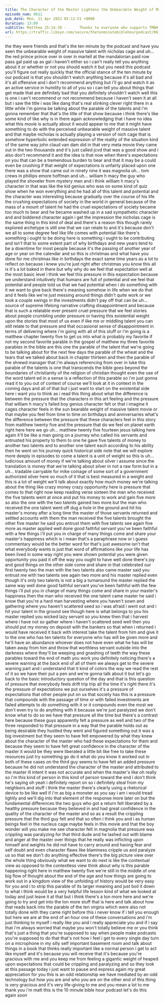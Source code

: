 ```yaml
---
title: The Character of the Master Lightens the Unbearable Weight of Massive Talent
episode_num: 0611
pub_date: Mon, 11 Apr 2022 05:11:51 +0000
duration: 13:09
subtitle: Matthew 25:14-30 -      Thanks to everyone who supports TMBH at  You're the reason we can all do this together!  Music written and performed by .
url: https://traffic.libsyn.com/secure/thetenminutebiblehourpodcast/0611_-_The_Character_of_the_Master_Lightens_the_Unbearable_Weight_of_Massive_Talent.mp3
---
```


 the they were friends and that's the ten minute by the podcast and have you seen the unbearable weight of massive talent with nicholas cage and uh... the red prince prince over in over in martell at the mandalorian paid row pass gal paid up as gal i haven't either so i can't really tell you anything about it or whether or not you should watch it but you need this podcast you'll figure out really quickly that the official stance of the ten minute by our podcast is that you shouldn't watch anything because it's all bad and it's all offensive and i don't recommend anything but i'll go and watch it as an active service in humility to all of you so i can tell you about things that get made that are definitely bad that you definitely shouldn't watch well this is one i can't recommend or not recommend because i haven't seen it at all but i saw the title i was like dang that's real stinking clever right there in a little while i'm gonna be talking about the parable of the talents and i'm gonna remember that that's the title of that show because i think there's like some kind of like why is in there again acknowledging that i have no idea what this movie is actually about it would appear to me that it might have something to do with the perceived unbearable weight of massive talent and that maybe nicholas is actually playing a version of nich cage that is somehow hyperbolic extended expression of the reality of the situation kind of the same way john claud van dam did in that very meta movie they came out in the two thousands and it's just called jcvd that was a good show and i also don't recommend it and the idea is that now when there's expectations on you that can be a tremendous burden to bear and that it may be a could even be crushing if that weight of expectations is unfairly placed upon one there was a show that came out in ninety nine it was magnolia uh... tom crews in phillips emore hoffman and uh... william h macy the guy who played the shoveler from mystery men and i think william h macy's character in that was like the kid genius who was on some kind of quiz show when he won everything and he had all of this talent and potential and the character was interesting because gradually over the course of his life the crushing expectations of society in the world in general because of the mass of a mount of talent he had the cruel expectations of society became too much to bear and he became washed up in a sad sympathetic character and and biddered character again i get the impression the nicholas cage is the same thing in this kind of deal and there's a reason this though rarely explored archetype is still one that we can relate to and it's because don't we all to some degree feel like life comes with potential like there's something i ought to be doing here is something i ought to be contributing and isn't that to some extent part of why birthdays and new years tend to be a downtime for most people because it's the passing of another year of age or year on the calendar and so this is christmas and what have you done for me christmas like in birthdays the exact same time years as a lot to reflect on because i knew you're just right after christmas you know this all is it's a lot baked in there but why why do we feel that expectation well at the most basic level i think we feel this pressure in this expectation because we understand intuitively that humans are full of potential and we feel that potential and people told us that we had potential when i do something with it we want to give back there's meaning somehow in life when we do that and it feels like we're just messing around things didn't quite work or we took a couple swings in the investments didn't pay off that can be uh... source of supreme lifelong narrative crafting disappointment and because that is such a relatable ever present cruel pressure that we feel stories about people crumbling under pressure or having this existential weight upon the stories that most of us even if like me or middling talent you can still relate to that pressure and that occasional sense of disappointment in terms of delivering where i'm going with all of this stuff or i'm going is a matthew chapter twenty five to get us into what is probably my favorite if not my second favorite parable in the gospel of matthew my three favorite parables in the bible are this one the parable of the talent that we're going to be talking about for the next few days the parable of the wheat and the tears that we talked about back in chapter thirteen and then the parable of the shrewd manager that i'm always referencing from over in luke this parable of the talents is one that transcends the bible goes beyond the boundaries of christianity of the religion of christian thought even the use of the word talent ed in a sense is a reflection of this parable so i'm just gonna read it to you out of context of course we'll look at it in context in the coming days and all of that but i just want to start on the existential side here i want you to think as i read this thing about what the difference is between the pressure that the characters in this art feeling and the pressure that william h macy's failed boy genius character felt or that i imagine it cages character feels in the sun bearable weight of massive talent movie or that maybe you feel from time to time on birthdays and anniversaries what's the difference between the pressure that these characters feel in this story from matthew twenty five and the pressure that do we feel on planet earth right here here we go uh... matthew twenty five fourteen jesus talking here again it'll be like a man going on a journey who called his servants and entrusted his property to them to one he gave five talents of money to another two talents and to another one talent each according to his ability then he went on his journey quick historical side note that we will explore more deeply in episodes to come a talent is a unit of weight so this is uh... ludicrous amount of money if we're talking about silver i assume since the translation is money that we're talking about silver in not a raw form but in a uh... tradable carryable for mike coinage of some sort of a government authorized silver here so much of it that is best measured in a weight and this is a lot of weight we'll talk about exactly how much money we're talking about the thing like crazy money crazy opportunity here is pressure that comes to that right now keep reading verse sixteen the man who received the five talents went at once and put his money to work and gain five more so also the one with the two talents gained two more but the man who received the one talent went off dug a hole in the ground and hit his master's money after a long time the master of those servants returned and settled accounts with them the man received the five talents brought the other five master he said you entrust them with five talents see again five more as master applied well done good faithful servant you've been faithful with a few things i'll put you in charge of many things come and share your master's happiness which is i mean that's a paraphrase now or i guess commentary would be the better word for that's just awesome isn't that what everybody wants is just that word of affirmations like your life has been lived in some way right you were shown potential you were given opportunity you paid it off the way you ought to have well done there's joy and good things on the other side come and share in that celebrated our first twenty two the man with the two talents also came master said you entrust me with two talents see again two more and his master replied even though it's only two talents is not a big a turnaround the master replied the same way well done good faithful servant you've been faithful with the few things i'll put you in charge of many things come and share in your master's happiness then the man who received the one talent came master he said i know that you're a hard man harvesting where you haven't sown and gathering where you haven't scattered seed so i was afraid i went out and i hit your talent in the ground see though here is what belongs to you his master replied you wicked lazy servant so you knew then that i harvest where i have not so gather where i haven't scattered seed well then you should put my money on deposit with the bankers so that when i returned i would have received it back with interest take the talent from him and give it to the one who has ten talents for everyone who has will be given more and he'll have an abundance whoever does not have even what he has will be taken away from him and throw that worthless servant outside into the darkness where they'll be weeping and gnashing of teeth the way these parables toward the end of math you work you definitely noticing there's a severe warning at the back end of all of them we always get to the severe warning part and i understand that it kind of colors the way we read the rest of it so we have their put a pen and we're gonna talk about it but let's go back to the basic introductory question of the day and that is this question of pressure that everybody feels drift trip trip all the time it's right there it's the pressure of expectations we put ourselves it's a pressure of expectations that other people put on us that society has this is a pressure that compounds with the passage of time or with failed investments are failed attempts to do something with it or it compounds even the most we don't even try to do anything with it because we're just paralyzed we don't know what to do so we have that pressure all the time but there's a contrast here because these guys apparently felt a pressure as well and two of the three responded to that pressure in a way that the parable holds out as being desirable they hustled they went and figured something out it was a big investment but they seem to have felt empowered by what they knew about the character of the master who had these expectations for them and because they seem to have felt great confidence in the character of the master it would be they were liberated a little bit like free to take these resources just try something go do it what do you know it worked out in both of these cases on the third guy seems to have felt an added pressure because he did not understand the character of the master and attributed to the master ill intent it was not accurate and when the master's like oh really so i'm this kind of person in this kind of person toward the end i don't think he's saying oh yeah i definitely report on so i definitely steal from my neighbors and stuff i think the master there's clearly using a rhetorical device to be like well if i'm as big a monster as you say i am i would tread lightly and we'll dig into that element of the response more later on but the fundamental differences the two guys who got a return felt liberated by a healthy pressure because they believed in and had great confidence in the quality of the character of the master and so as a result the crippling pressure that the third guy felt and that so often i think you and i as human beings feel in the nucleus cage maybe feels in this movie and that the boy wonder will you make me see character felt in magnolia that pressure was crippling was paralyzing for that third dude and he lashed out with blame and anger at the master over things that he really was inflicting upon himself and weights he did not have to carry around and having fear and self doubt and even character flaws like blaminess cripple us and paralyze us so that we don't do anything effective there's the big picture view over the whole thing obviously what we want to do next is like the contextual view as opposed to the contextless view think about why is this parable happening right here in matthew twenty five we're still in the middle of one big flow of thought about the end of the age and how things are going to work out in a kingdom view of the unfolding of history would be very easy for you and i to strip this parable of its larger meaning and just boil it down to what i think would be a very helpful life lesson kind of what we looked at today and just leave it at that but i think there's a ton more here and we're going to try and get into the ton more stuff that is here and talk about how that reads back into the parable of the ten virgins which were also not totally done with they came right before this i never know if i tell you enough but here we are at the end of an hour one of these conversations and i'm just thinking to myself i really like you and i really appreciate you and if i say that i'm always worried that maybe you won't totally believe me or you think that's just a thing that you're supposed to say when people make podcasts you're supposed to do that that's not how i feel i get to every single day turn on a microphone in my silly self important basement room and talk about things in a book that thinks really important like a normal person i get to act like myself and it's because you will receive that it's because you're gracious with me and you keep me from feeling a gigantic weight of heaped upon expectations that could be crippling and paralyzing and so they look at this passage today i just want to pause and express again my great appreciation for you this is an odd relationship we have mediated by an odd technology but how you are and who you are on the other end of this thing is very gracious and it's very life-giving to me and you mean a lot to me thank you i'm matt this is the 10 minute bible hour podcast let's do this again soon